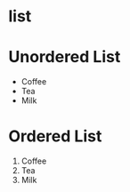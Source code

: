 # list

<!DOCTYPE html>
<html>
<body>

<h1>Unordered List</h1>

<ul>
  <li>Coffee</li>
  <li>Tea</li>
  <li>Milk</li>
</ul>  
<h1>Ordered List</h1>
<ol>
<li>Coffee</li>
<li>Tea</li>
<li>Milk</li>
</ol>
</body>
</html>
